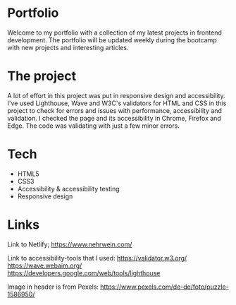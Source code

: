 # Portfolio
Welcome to my portfolio with a collection of my latest projects in frontend development. The portfolio will be updated weekly during the bootcamp with new projects and interesting articles. 

# The project 
A lot of effort in this project was put in responsive design and accessibility. I've used Lighthouse, Wave and W3C's validators for HTML and CSS in this project to check for errors and issues with performance, accessibility and validation. I checked the page and its accessibility in Chrome, Firefox and Edge. The code was validating with just a few minor errors.

# Tech
* HTML5
* CSS3
* Accessibility & accessibility testing
* Responsive design

# Links
Link to Netlify;
https://www.nehrwein.com/

Link to accessibility-tools that I used:
https://validator.w3.org/
https://wave.webaim.org/
https://developers.google.com/web/tools/lighthouse

Image in header is from Pexels:
https://www.pexels.com/de-de/foto/puzzle-1586950/